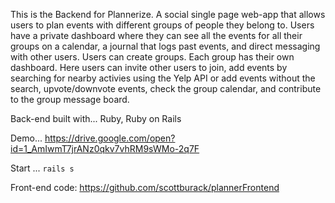 This is the Backend for Plannerize. A social single page web-app that allows users to plan events with different groups of people they belong to. Users have a private dashboard where they can see all the events for all their groups on a calendar, a journal that logs past events, and direct messaging with other users. Users can create groups. Each group has their own dashboard. Here users can invite other users to join, add events by searching for nearby activies using the Yelp API or add events without the search, upvote/downvote events, check the group calendar, and contribute to the group message board.

Back-end built with... Ruby, Ruby on Rails

Demo... https://drive.google.com/open?id=1_AmIwmT7jrANz0qkv7vhRM9sWMo-2q7F

Start ... `rails s`

Front-end code: https://github.com/scottburack/plannerFrontend
